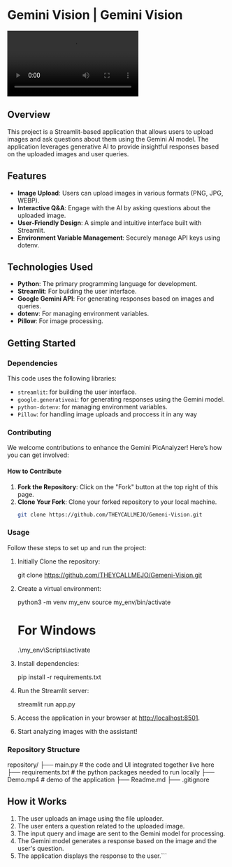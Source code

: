 # Gemini Vision | Gemini Vision

![App's Demo](https://github.com/THEYCALLMEJO/Gemeni-Vision/blob/master/Demo.mp4)

## Overview 

This project is a Streamlit-based application that allows users to upload images and ask questions about them using the Gemini AI model. The application leverages generative AI to provide insightful responses based on the uploaded images and user queries.

## Features
- **Image Upload**: Users can upload images in various formats (PNG, JPG, WEBP).
- **Interactive Q&A**: Engage with the AI by asking questions about the uploaded image.
- **User-Friendly Design**: A simple and intuitive interface built with Streamlit.
- **Environment Variable Management**: Securely manage API keys using dotenv.

## Technologies Used
- **Python**: The primary programming language for development.
- **Streamlit**: For building the user interface.
- **Google Gemini API**: For generating responses based on images and queries.
- **dotenv**: For managing environment variables.
- **Pillow**: For image processing.

## Getting Started

### Dependencies

This code uses the following libraries:

- `streamlit`: for building the user interface.
- `google.generativeai`: for generating responses using the Gemini model.
- `python-dotenv`: for managing environment variables.
- `Pillow`: for handling image uploads and proccess it in any way

### Contributing

We welcome contributions to enhance the Gemini PicAnalyzer! Here’s how you can get involved:

#### How to Contribute
1. **Fork the Repository**: Click on the "Fork" button at the top right of this page.
2. **Clone Your Fork**: Clone your forked repository to your local machine.
   ```bash
   git clone https://github.com/THEYCALLMEJO/Gemeni-Vision.git

### Usage

Follow these steps to set up and run the project:
1. Initially Clone the repository:
   
   git clone https://github.com/THEYCALLMEJO/Gemeni-Vision.git
   

2. Create a virtual environment:
   
   python3 -m venv my_env
   source my_env/bin/activate 
   # For Windows
   .\my_env\Scripts\activate 
   

3. Install dependencies:
   
   pip install -r requirements.txt
   

4. Run the Streamlit server:
   
   streamlit run app.py
   

5. Access the application in your browser at [http://localhost:8501](http://localhost:8501).

6. Start analyzing images with the assistant!

### Repository Structure
repository/
├── main.py                       # the code and UI integrated together live here
├── requirements.txt             # the python packages needed to run locally
├── Demo.mp4              # demo of the application
├── Readme.md
├── .gitignore

## How it Works
1. The user uploads an image using the file uploader.
2. The user enters a question related to the uploaded image.
3. The input query and image are sent to the Gemini model for processing.
4. The Gemini model generates a response based on the image and the user's question.
5. The application displays the response to the user.```
